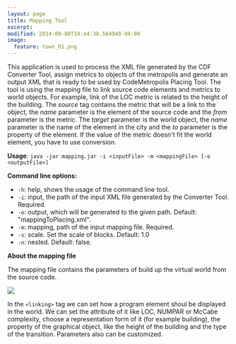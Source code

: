 ```yaml
---
layout: page
title: Mapping Tool
excerpt: 
modified: 2014-08-08T19:44:38.564948-04:00
image:
  feature: town_01.png
---
```


This application is used to process the XML file generated by the CDF Converter Tool, assign metrics to objects of the metropolis and generate an output XML that is ready to be used by CodeMetropolis Placing Tool. The tool is using the mapping file to link source code elements and metrics to world objects. For example, link of the LOC metric is related to the height of the building. The *source* tag contains the metric that will be a link to the object, the *name* parameter is the element of the source code and the *from* parameter is the metric. The *target* parameter is the world object, the *name* parameter is the name of the element in the city and the *to* parameter is the property of the element. If the value of the metric doesn't fit the world element, you have to use conversion. 

**Usage**: `java -jar mapping.jar -i <inputFile> -m <mappingFile> [-o <outputFile>]`

**Command line options:**  

* `-h`: help, shows the usage of the command line tool.  
* `-i`: input, the path of the input XML file generated by the Converter Tool. Required.  
* `-o`: output, which will be generated to the given path. Default: "mappingToPlacing.xml".  
* `-m`: mapping, path of the input mapping file. Required.  
* `-s`: scale. Set the scale of blocks. Default: 1.0  
* `-n`: nested. Default: false.  

**About the mapping file**  

The mapping file contains the parameters of build up the virtual world from the source code. 

<img src="{{ site.url }}/images/mapping_file_explanation.jpg"/>
 
In the `<linking>` tag we can set how a program element shoul be displayed in the world. We can set the attribute of it like LOC, NUMPAR or McCabe complexity, choose a representation form of it (for example building), the property of the graphical object, like the height of the building and the type of the transition. Parameters also can be customized. 

[sm]: <https://www.sourcemeter.com/>
